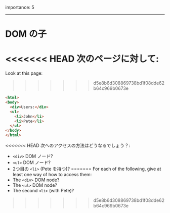 importance: 5

---

# DOM の子

<<<<<<< HEAD
次のページに対して:
=======
Look at this page:
>>>>>>> d5e8b6d308869738bd1f08dde62b64c969b0673e

```html
<html>
<body>
  <div>Users:</div>
  <ul>
    <li>John</li>
    <li>Pete</li>
  </ul>
</body>
</html>
```

<<<<<<< HEAD
次へのアクセスの方法はどうなるでしょう？:
- `<div>` DOM ノード?
- `<ul>` DOM ノード?
- 2つ目の `<li>` (Pete を持つ)?
=======
For each of the following, give at least one way of how to access them:
- The `<div>` DOM node?
- The `<ul>` DOM node?
- The second `<li>` (with Pete)?
>>>>>>> d5e8b6d308869738bd1f08dde62b64c969b0673e
